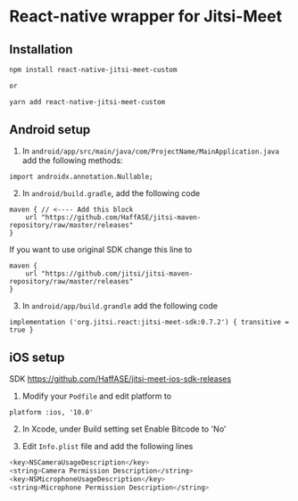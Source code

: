 # React-native wrapper for Jitsi-Meet

## Installation

```sh
npm install react-native-jitsi-meet-custom

or

yarn add react-native-jitsi-meet-custom
```

## Android setup

1. In `android/app/src/main/java/com/ProjectName/MainApplication.java` add the following methods:

```
import androidx.annotation.Nullable;
```

2. In `android/build.gradle`, add the following code

```
maven { // <---- Add this block
    url "https://github.com/HaffASE/jitsi-maven-repository/raw/master/releases"
}
```

If you want to use original SDK change this line to

```
maven {
    url "https://github.com/jitsi/jitsi-maven-repository/raw/master/releases"
}
```

3. In `android/app/build.grandle` add the following code

```
implementation ('org.jitsi.react:jitsi-meet-sdk:0.7.2') { transitive = true }
```

## iOS setup

SDK https://github.com/HaffASE/jitsi-meet-ios-sdk-releases

1. Modify your `Podfile` and edit platform to

```
platform :ios, '10.0'
```

2. In Xcode, under Build setting set Enable Bitcode to 'No'

1. Edit `Info.plist` file and add the following lines

```sh
<key>NSCameraUsageDescription</key>
<string>Camera Permission Description</string>
<key>NSMicrophoneUsageDescription</key>
<string>Microphone Permission Description</string>
```
